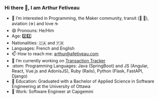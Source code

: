 ### Hi there 👋, I am Arthur Fetiveau

- 👀 I’m interested in Programming, the Maker community, transit (🚌 🚅), aviation (✈️) and love ☕
- 😄 Pronouns: He/Him
- Age: 2️⃣2️⃣
- Nationalities: 🇨🇦 and 🇫🇷
- Languages: French and English
- 📫 How to reach me: arthur@afetiveau.com
- 🔭 I’m currently working on [Transaction Tracker](https://alpha.transactions.afetiveau.com)
- :atom: Programming Languages: Java (SpringBoot) and JS (Angular, React, Vue.js and AdonisJS), Ruby (Rails), Python (Flask, FastAPI, Django)
- 🏫 Education: Graduated with a Bachelor of Applied Science in Software Engineering at the University of Ottawa
- 🏢 Work: Software Engineer at Capgemini

